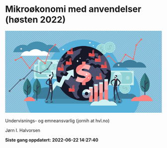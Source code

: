 
<!-- README.md is generated from README.Rmd. Please edit that file -->

# Mikroøkonomi med anvendelser (høsten 2022)

![](man/figures/abc.jpg)

Undervisnings- og emneansvarlig (jornih at hvl.no)

Jørn I. Halvorsen

**Siste gang oppdatert: 2022-06-22 14:27:40**
